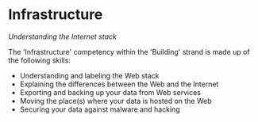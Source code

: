 Infrastructure
==============
_Understanding the Internet stack_

The 'Infrastructure' competency within the 'Building' strand is made up of the following skills:

* Understanding and labeling the Web stack
* Explaining the differences between the Web and the Internet
* Exporting and backing up your data from Web services
* Moving the place(s) where your data is hosted on the Web
* Securing your data against malware and hacking 
